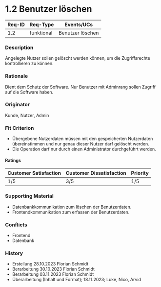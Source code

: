 # 1.2 Benutzer löschen

| Req-ID | Req-Type | Events/UCs |
|--------|----------|------------|
| 1.2    |funktional|Benutzer löschen|

### Description
Angelegte Nutzer sollen gelöscht werden können, um die Zugriffsrechte kontrollieren zu können.

### Rationale
Dient dem Schutz der Software. Nur Benutzer mit Adminrang sollen Zugriff auf die Software haben.

### Originator
Kunde, Nutzer, Admin

### Fit Criterion
- Übergebene Nutzerdaten müssen mit den gespeicherten Nutzerdaten übereinstimmen und nur genau dieser Nutzer darf gelöscht werden.
- Die Operation darf nur durch einen Administrator durchgeführt werden.

#### Ratings
| Customer Satisfaction | Customer Dissatisfaction | Priority |
|----------------------|-------------------------|----------|
| 1/5                  |3/5                      | 1/5      |

### Supporting Material
- Datenbankkommunikation zum löschen der Benutzerdaten.
- Frontendkommunikation zum erfassen der Benutzerdaten.

### Conflicts
- Frontend
- Datenbank

### History
- Erstellung 28.10.2023 Florian Schmidt
- Berarbeitung 30.10.2023 Florian Schmidt
- Berarbeitung 03.11.2023 Florian Schmidt
- Überarbeitung (Inhalt und Format); 18.11.2023; Luke, Nico, Arvid
